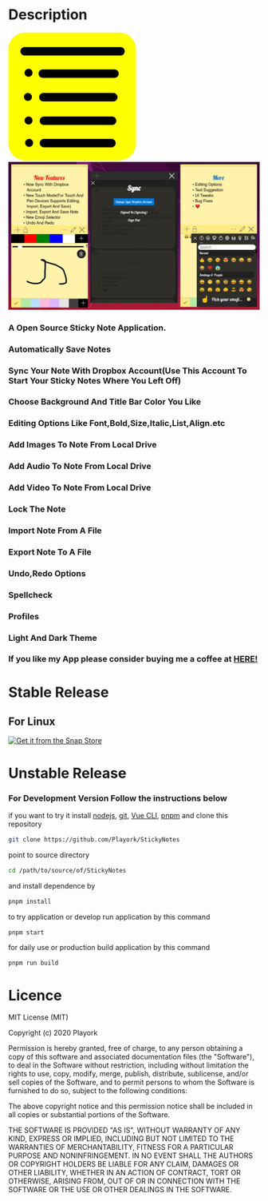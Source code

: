 # Description

![Logo](src/assets/logo.png)
![ScreenShot](screen.png)

### A Open Source Sticky Note Application.

### Automatically Save Notes

### Sync Your Note With Dropbox Account(Use This Account To Start Your Sticky Notes Where You Left Off)

### Choose Background And Title Bar Color You Like

### Editing Options Like Font,Bold,Size,Italic,List,Align.etc

### Add Images To Note From Local Drive

### Add Audio To Note From Local Drive

### Add Video To Note From Local Drive

### Lock The Note

### Import Note From A File

### Export Note To A File

### Undo,Redo Options

### Spellcheck

### Profiles

### Light And Dark Theme

### If you like my App please consider buying me a coffee at [HERE!](https://www.buymeacoffee.com/playork)

# Stable Release

## For Linux

[![Get it from the Snap Store](https://snapcraft.io/static/images/badges/en/snap-store-black.svg)](https://snapcraft.io/stickynotes)

# Unstable Release

### For Development Version Follow the instructions below

if you want to try it install [nodejs](https://nodejs.org), [git](https://git-scm.com/), [Vue CLI](https://cli.vuejs.org/), [pnpm](https://pnpm.js.org/) and clone this repository

```bash
git clone https://github.com/Playork/StickyNotes
```

point to source directory

```bash
cd /path/to/source/of/StickyNotes
```

and install dependence by

```bash
pnpm install
```

to try application or develop run application by this command

```bash
pnpm start
```

for daily use or production build application by this command

```bash
pnpm run build
```

# Licence

MIT License (MIT)

Copyright (c) 2020 Playork

Permission is hereby granted, free of charge, to any person obtaining a copy of this software and associated documentation files (the "Software"), to deal in the Software without restriction, including without limitation the rights to use, copy, modify, merge, publish, distribute, sublicense, and/or sell copies of the Software, and to permit persons to whom the Software is furnished to do so, subject to the following conditions:

The above copyright notice and this permission notice shall be included in all copies or substantial portions of the Software.

THE SOFTWARE IS PROVIDED "AS IS", WITHOUT WARRANTY OF ANY KIND, EXPRESS OR IMPLIED, INCLUDING BUT NOT LIMITED TO THE WARRANTIES OF MERCHANTABILITY, FITNESS FOR A PARTICULAR PURPOSE AND NONINFRINGEMENT. IN NO EVENT SHALL THE AUTHORS OR COPYRIGHT HOLDERS BE LIABLE FOR ANY CLAIM, DAMAGES OR OTHER LIABILITY, WHETHER IN AN ACTION OF CONTRACT, TORT OR OTHERWISE, ARISING FROM, OUT OF OR IN CONNECTION WITH THE SOFTWARE OR THE USE OR OTHER DEALINGS IN THE SOFTWARE.

